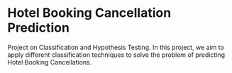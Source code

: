 # Hotel Booking Cancellation Prediction

Project on Classification and Hypothesis Testing. In this project, we aim to apply different classification techniques to solve the problem of predicting Hotel Booking Cancellations.
